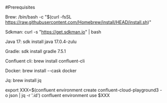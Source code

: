 #Prerequisites

Brew: 
/bin/bash -c "$(curl -fsSL https://raw.githubusercontent.com/Homebrew/install/HEAD/install.sh)"

Sdkman: 
curl -s "https://get.sdkman.io" | bash

Java 17:
sdk install java 17.0.4-zulu

Gradle:
sdk install gradle 7.5.1

Confluent cli:
brew install confluent-cli

Docker:
brew install --cask docker

Jq:
brew install jq



export XXX=$(confluent environment create confluent-cloud-playground3 -o json | jq -r '.id')
confluent environment use $XXX

